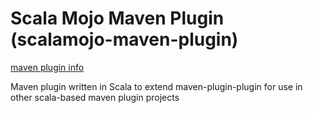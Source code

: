 Scala Mojo Maven Plugin (scalamojo-maven-plugin)
================================
[maven plugin info](http://adamcin.net/snagjar-maven-plugin/plugin-info.html)

Maven plugin written in Scala to extend maven-plugin-plugin for use in other scala-based maven plugin projects
